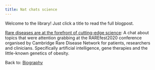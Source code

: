```yaml
---
title: Nat chats science 
---
```

Welcome to the library! Just click a title to read the full blogpost.

[Rare diseases are at the forefront of cutting-edge science](https://natsblog.github.io/RAREfest2020): A chat about topics that were attention grabbing at the 
RAREfest2020 conference organised by Cambridge Rare Disease Network for patients, researchers and clinicians. Specifically artificial intelligence, gene therapies
and the little-known genetics of obesity.

Back to: [Biography](https://natsblog.github.io)

